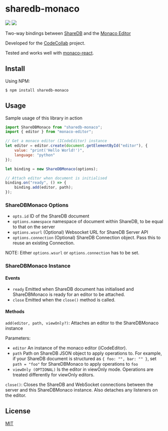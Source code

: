 # sharedb-monaco

[![](https://img.shields.io/npm/v/sharedb-monaco)](https://github.com/Portatolova/sharedb-monaco/blob/master/LICENSE)
[![](https://img.shields.io/github/license/codecollab-io/sharedb-monaco)](https://github.com/Portatolova/sharedb-monaco/blob/master/LICENSE)

Two-way bindings between [ShareDB](https://github.com/share/sharedb) and the [Monaco Editor](https://github.com/microsoft/monaco-editor)

Developed for the [CodeCollab](https://codecollab.io) project.

Tested and works well with [monaco-react](https://github.com/suren-atoyan/monaco-react).

## Install
Using NPM:
```
$ npm install sharedb-monaco
```

## Usage

Sample usage of this library in action
```Javascript
import ShareDBMonaco from "sharedb-monaco";
import { editor } from "monaco-editor";

// Get a monaco editor (ICodeEditor) instance
let editor = editor.create(document.getElementById("editor"), {
    value: "print('Hello World!')",
    language: "python"
});

let binding = new ShareDBMonaco(options);

// Attach editor when document is initialised
binding.on("ready", () => {
    binding.add(editor, path);
});

```

### ShareDBMonaco Options
  * `opts.id` ID of the ShareDB document
  * `options.namespace` namespace of document within ShareDB, to be equal to that on the server
  * `options.wsurl` (Optional) Websocket URL for ShareDB Server API
  * `options.connection` (Optional) ShareDB Connection object. Pass this to reuse an existing Connection.

NOTE: Either `options.wsurl` or `options.connection` has to be set.

### ShareDBMonaco Instance
#### Events
  * `ready` Emitted when ShareDB document has initialised and ShareDBMonaco is ready for an editor to be attached.
  * `close` Emitted when the `close()` method is called.

#### Methods
`add(editor, path, viewOnly?)`:
Attaches an editor to the ShareDBMonaco instance

Parameters:
  * `editor` An instance of the monaco editor (iCodeEditor).
  * `path` Path on ShareDB JSON object to apply operations to. For example, if your ShareDB document is structured as ```{ foo: "", bar: "" }```, set ```path = "foo"``` for ShareDBMonaco to apply operations to ```foo```
  * `viewOnly (OPTIONAL)` Is the editor in viewOnly mode. Operations are treated differently for viewOnly editors.

`close()`: Closes the ShareDB and WebSocket connections between the server and this ShareDBMonaco instance. Also detaches any listeners on the editor.


## License
[MIT](https://github.com/codecollab-io/sharedb-monaco/blob/master/LICENSE)
